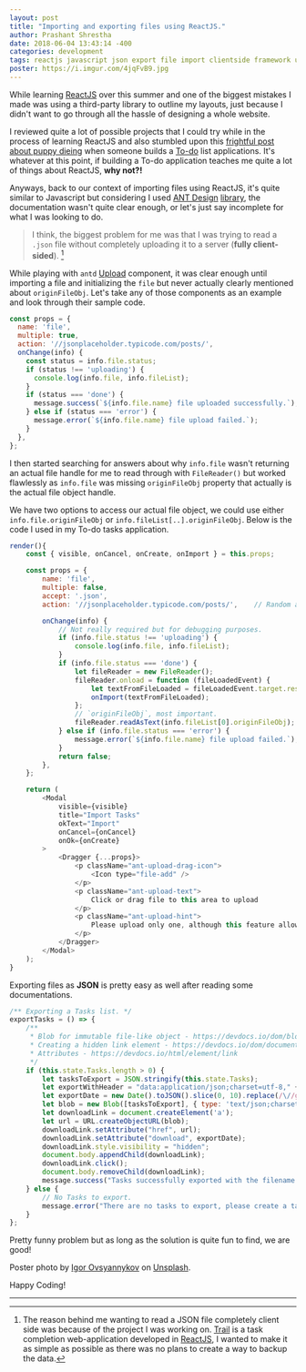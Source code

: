 ```yaml
---
layout: post
title: "Importing and exporting files using ReactJS." 
author: Prashant Shrestha 
date: 2018-06-04 13:43:14 -400
categories: development
tags: reactjs javascript json export file import clientside framework upload 
poster: https://i.imgur.com/4jqFvB9.jpg
---
```


While learning [ReactJS](https://reactjs.org/) over this summer and one of the biggest mistakes I made was using a third-party library to outline my layouts, just because I didn't want to go through all the hassle of designing a whole website.

I reviewed quite a lot of possible projects that I could try while in the process of learning ReactJS and also stumbled upon this [frightful post about puppy dieing](https://medium.freecodecamp.org/every-time-you-build-a-to-do-list-app-a-puppy-dies-505b54637a5d) when someone builds a [To-do](https://intern0t.github.io/Trail/) list applications. It's whatever at this point, if building a To-do application teaches me quite a lot of things about ReactJS, **why not?!**

<!--excerpt-->

Anyways, back to our context of importing files using ReactJS, it's quite similar to Javascript but considering I used [ANT Design](https://ant.design/) [library](https://www.npmjs.com/package/antd), the documentation wasn't quite clear enough, or let's just say incomplete for what I was looking to do. 

> I think, the biggest problem for me was that I was trying to read a `.json` file without completely uploading it to a server (**fully client-sided**). [^1]

While playing with `antd` [Upload](https://ant.design/components/upload/) component, it was clear enough until importing a file and initializing the `file` but never actually clearly mentioned about `originFileObj`. Let's take any of those components as an example and look through their sample code.

```js
const props = {
  name: 'file',
  multiple: true,
  action: '//jsonplaceholder.typicode.com/posts/',
  onChange(info) {
    const status = info.file.status;
    if (status !== 'uploading') {
      console.log(info.file, info.fileList);
    }
    if (status === 'done') {
      message.success(`${info.file.name} file uploaded successfully.`);
    } else if (status === 'error') {
      message.error(`${info.file.name} file upload failed.`);
    }
  },
};
```

I then started searching for answers about why `info.file` wasn't returning an actual file handle for me to read through with `FileReader()` but worked flawlessly as `info.file` was missing `originFileObj` property that actually is the actual file object handle. 

We have two options to access our actual file object, we could use either `info.file.originFileObj` or `info.fileList[..].originFileObj`. Below is the code I used in my To-do tasks application.

```js
render(){
    const { visible, onCancel, onCreate, onImport } = this.props;

    const props = {
        name: 'file',
        multiple: false,
        accept: '.json',
        action: '//jsonplaceholder.typicode.com/posts/',    // Random action URL, a placeholder.

        onChange(info) {
            // Not really required but for debugging purposes.
            if (info.file.status !== 'uploading') {
                console.log(info.file, info.fileList);
            }
            if (info.file.status === 'done') {
                let fileReader = new FileReader();
                fileReader.onload = function (fileLoadedEvent) {
                    let textFromFileLoaded = fileLoadedEvent.target.result;
                    onImport(textFromFileLoaded);
                };
                // `originFileObj`, most important.
                fileReader.readAsText(info.fileList[0].originFileObj);
            } else if (info.file.status === 'error') {
                message.error(`${info.file.name} file upload failed.`);
            }
            return false;
        },
    };

    return (
        <Modal
            visible={visible}
            title="Import Tasks"
            okText="Import"
            onCancel={onCancel}
            onOk={onCreate}
        >
            <Dragger {...props}>
                <p className="ant-upload-drag-icon">
                    <Icon type="file-add" />
                </p>
                <p className="ant-upload-text">
                    Click or drag file to this area to upload
                </p>
                <p className="ant-upload-hint">
                    Please upload only one, although this feature allows multiple file(s) selection.
                </p>
            </Dragger>
        </Modal>
    );
}
```

Exporting files as **JSON** is pretty easy as well after reading some documentations.

```js
/** Exporting a Tasks list. */
exportTasks = () => {
    /**
     * Blob for immutable file-like object - https://devdocs.io/dom/blob
     * Creating a hidden link element - https://devdocs.io/dom/document/createelement
     * Attributes - https://devdocs.io/html/element/link
     */
    if (this.state.Tasks.length > 0) {
        let tasksToExport = JSON.stringify(this.state.Tasks);
        let exportWithHeader = "data:application/json;charset=utf-8," + encodeURIComponent(tasksToExport);
        let exportDate = new Date().toJSON().slice(0, 10).replace(/\//g, '-') + ".json";
        let blob = new Blob([tasksToExport], { type: 'text/json;charset=utf-8;' });
        let downloadLink = document.createElement('a');
        let url = URL.createObjectURL(blob);
        downloadLink.setAttribute("href", url);
        downloadLink.setAttribute("download", exportDate);
        downloadLink.style.visibility = "hidden";
        document.body.appendChild(downloadLink);
        downloadLink.click();
        document.body.removeChild(downloadLink);
        message.success("Tasks successfully exported with the filename : " + exportDate);
    } else {
        // No Tasks to export.
        message.error("There are no tasks to export, please create a task first.");
    }
};
```

Pretty funny problem but as long as the solution is quite fun to find, we are good!

Poster photo by [Igor Ovsyannykov](https://unsplash.com/photos/zIAOSvHzvBw) on [Unsplash](https://unsplash.com/).

Happy Coding!

***

[^1]: The reason behind me wanting to read a JSON file completely client side was because of the project I was working on. [Trail](https://trail.prashant.me/) is a task completion web-application developed in [ReactJS](https://reactjs.org/), I wanted to make it as simple as possible as there was no plans to create a way to backup the data.
